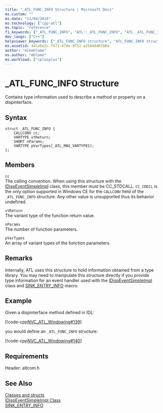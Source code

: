 ```yaml
---
title: "_ATL_FUNC_INFO Structure | Microsoft Docs"
ms.custom: ""
ms.date: "11/04/2016"
ms.technology: ["cpp-atl"]
ms.topic: "reference"
f1_keywords: ["_ATL_FUNC_INFO", "ATL::_ATL_FUNC_INFO", "ATL._ATL_FUNC_INFO"]
dev_langs: ["C++"]
helpviewer_keywords: ["_ATL_FUNC_INFO structure", "ATL_FUNC_INFO structure"]
ms.assetid: 441ebe2c-f971-47de-9f52-a258e8d6f88e
author: "mikeblome"
ms.author: "mblome"
ms.workload: ["cplusplus"]
---
```

# _ATL_FUNC_INFO Structure

Contains type information used to describe a method or property on a dispinterface.

## Syntax

```
struct _ATL_FUNC_INFO {
    CALLCONV cc;
    VARTYPE vtReturn;
    SHORT nParams;
    VARTYPE pVarTypes[_ATL_MAX_VARTYPES];
};
```

## Members

`cc`<br/>
The calling convention. When using this structure with the [IDispEventSimpleImpl](../../atl/reference/idispeventsimpleimpl-class.md) class, this member must be CC_STDCALL. `CC_CDECL` is the only option supported in Windows CE for the `CALLCONV` field of the `_ATL_FUNC_INFO` structure. Any other value is unsupported thus its behavior undefined.

`vtReturn`<br/>
The variant type of the function return value.

`nParams`<br/>
The number of function parameters.

`pVarTypes`<br/>
An array of variant types of the function parameters.

## Remarks

Internally, ATL uses this structure to hold information obtained from a type library. You may need to manipulate this structure directly if you provide type information for an event handler used with the [IDispEventSimpleImpl](../../atl/reference/idispeventsimpleimpl-class.md) class and [SINK_ENTRY_INFO](composite-control-macros.md#sink_entry_info) macro.

## Example

Given a dispinterface method defined in IDL:

[!code-cpp[NVC_ATL_Windowing#139](../../atl/codesnippet/cpp/atl-func-info-structure_1.idl)]

you would define an `_ATL_FUNC_INFO` structure:

[!code-cpp[NVC_ATL_Windowing#140](../../atl/codesnippet/cpp/atl-func-info-structure_2.h)]

## Requirements

Header: atlcom.h

## See Also

[Classes and structs](../../atl/reference/atl-classes.md)  
[IDispEventSimpleImpl Class](../../atl/reference/idispeventsimpleimpl-class.md)   
[SINK_ENTRY_INFO](composite-control-macros.md#sink_entry_info)

